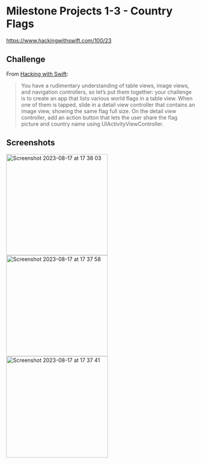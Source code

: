 # Milestone Projects 1-3 - Country Flags

https://www.hackingwithswift.com/100/23

## Challenge

From [Hacking with Swift](https://www.hackingwithswift.com/guide/2/3/challenge):
>You have a rudimentary understanding of table views, image views, and navigation controllers, so let’s put them together: your challenge is to create an app that lists various world flags in a table view. When one of them is tapped, slide in a detail view controller that contains an image view, showing the same flag full size. On the detail view controller, add an action button that lets the user share the flag picture and country name using UIActivityViewController.

## Screenshots
<img width="269" alt="Screenshot 2023-08-17 at 17 38 03" src="https://github.com/juliobraganca/100-days-of-swift/assets/127988357/3083fc80-9416-420f-a4da-dcd6138ef5e1">
<img width="269" alt="Screenshot 2023-08-17 at 17 37 58" src="https://github.com/juliobraganca/100-days-of-swift/assets/127988357/7b4dbc91-7f52-4164-9367-14f8df63e1a8">
<img width="270" alt="Screenshot 2023-08-17 at 17 37 41" src="https://github.com/juliobraganca/100-days-of-swift/assets/127988357/9b992c09-4021-40f5-bffc-8852f77d348a">
